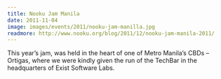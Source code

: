 ```yaml
---
title: Nooku Jam Manila
date: 2011-11-04
image: images/events/2011/nooku-jam-manilla.jpg
readmore: http://www.nooku.org/blog/2011/12/nooku-jam-manila-2011/
---
```


This year’s jam, was held in the heart of one of Metro Manila’s CBDs – Ortigas, where we were kindly given the run of the TechBar in the headquarters of Exist Software Labs.